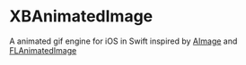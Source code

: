 # XBAnimatedImage
A animated gif engine for iOS in Swift inspired by [AImage](https://github.com/wangjwchn/AImage) and [FLAnimatedImage](https://github.com/Flipboard/FLAnimatedImage)
